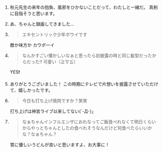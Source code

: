 1. 秋元先生の来年の抱負、風邪をひかないことだって、わたしと一緒だ。 真剣に目指そうと思います。

2. あ、ちゃんと録画してきました…

3. > エキセントリック少年ボウイです

   敵か味方か カウボーイ

4. > なんかすごい懐かしいなぁと思ったら初披露の時と同じ髪型だったからだった‼︎ 可愛い（≧∇≦）

   YES❗️

5. ありがとうございました！ この時期にテレビで片想いを披露させていただけて、嬉しかったです。

6. > 今日も打ち上げ焼肉ですか？笑笑

   打ち上げは神宮ライブ以来してない(´･Д･)」

7. > なぁちゃんインフルエンザにおれなってご飯食べれなくて明日くらいからやっとちゃんとしたの食べれそうなんだけど何食べたらいいかな？なぁちゃん？

   胃に優しいうどんが良いと思いますよ、お大事に！